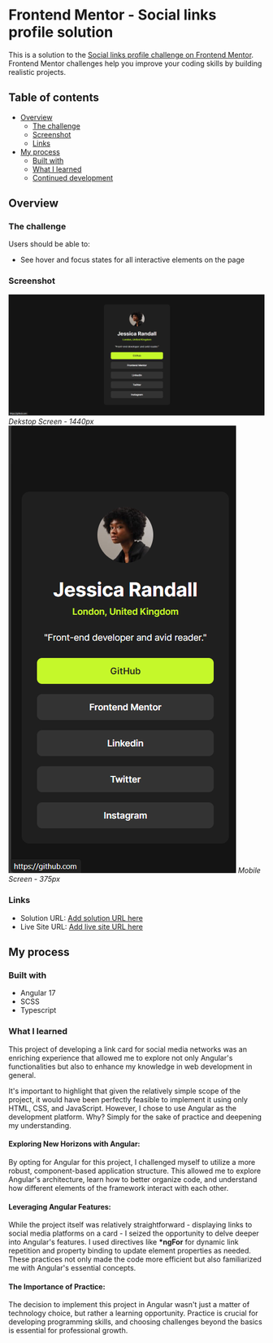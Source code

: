 # Frontend Mentor - Social links profile solution

This is a solution to the [Social links profile challenge on Frontend Mentor](https://www.frontendmentor.io/challenges/social-links-profile-UG32l9m6dQ). Frontend Mentor challenges help you improve your coding skills by building realistic projects. 

## Table of contents

- [Overview](#overview)
  - [The challenge](#the-challenge)
  - [Screenshot](#screenshot)
  - [Links](#links)
- [My process](#my-process)
  - [Built with](#built-with)
  - [What I learned](#what-i-learned)
  - [Continued development](#continued-development)

## Overview

### The challenge

Users should be able to:

- See hover and focus states for all interactive elements on the page

### Screenshot

![Desktop Screen - 1440px](./screenshots/screenshot1.png)
*Dekstop Screen - 1440px*
![Mobile Screen - 375px](./screenshots/screenshot2.png)
*Mobile Screen - 375px*

### Links

- Solution URL: [Add solution URL here](https://your-solution-url.com)
- Live Site URL: [Add live site URL here](https://your-live-site-url.com)

## My process

### Built with

- Angular 17
- SCSS
- Typescript

### What I learned

This project of developing a link card for social media networks was an enriching experience that allowed me to explore not only Angular's functionalities but also to enhance my knowledge in web development in general.

It's important to highlight that given the relatively simple scope of the project, it would have been perfectly feasible to implement it using only HTML, CSS, and JavaScript. However, I chose to use Angular as the development platform. Why? Simply for the sake of practice and deepening my understanding.

#### Exploring New Horizons with Angular:
By opting for Angular for this project, I challenged myself to utilize a more robust, component-based application structure. This allowed me to explore Angular's architecture, learn how to better organize code, and understand how different elements of the framework interact with each other.

#### Leveraging Angular Features:
While the project itself was relatively straightforward - displaying links to social media platforms on a card - I seized the opportunity to delve deeper into Angular's features. I used directives like **\*ngFor** for dynamic link repetition and property binding to update element properties as needed. These practices not only made the code more efficient but also familiarized me with Angular's essential concepts.

#### The Importance of Practice:
The decision to implement this project in Angular wasn't just a matter of technology choice, but rather a learning opportunity. Practice is crucial for developing programming skills, and choosing challenges beyond the basics is essential for professional growth.
